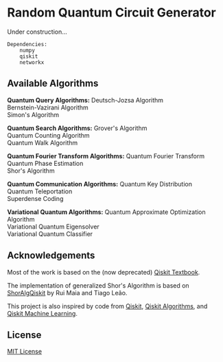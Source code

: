 
# Random Quantum Circuit Generator

Under construction...

    Dependencies:
        numpy
        qiskit
        networkx

## Available Algorithms

**Quantum Query Algorithms:**
Deutsch-Jozsa Algorithm  
Bernstein-Vazirani Algorithm  
Simon's Algorithm  

**Quantum Search Algorithms:**
Grover's Algorithm  
Quantum Counting Algorithm  
Quantum Walk Algorithm  

**Quantum Fourier Transform Algorithms:**
Quantum Fourier Transform  
Quantum Phase Estimation  
Shor's Algorithm  

**Quantum Communication Algorithms:**
Quantum Key Distribution  
Quantum Teleportation  
Superdense Coding  

**Variational Quantum Algorithms:**
Quantum Approximate Optimization Algorithm  
Variational Quantum Eigensolver  
Variational Quantum Classifier  

## Acknowledgements

Most of the work is based on the (now deprecated) [Qiskit Textbook](https://github.com/Qiskit/textbook).

The implementation of generalized Shor's Algorithm is based on [ShorAlgQiskit](https://github.com/ttlion/ShorAlgQiskit) by Rui Maia and Tiago Leão.

This project is also inspired by code from [Qiskit](https://github.com/Qiskit/qiskit), [Qiskit Algorithms](https://github.com/qiskit-community/qiskit-algorithms), and [Qiskit Machine Learning](https://github.com/qiskit-community/qiskit-machine-learning).

## License

[MIT License](LICENSE.txt)
